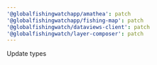 ```yaml
---
'@globalfishingwatchapp/amathea': patch
'@globalfishingwatchapp/fishing-map': patch
'@globalfishingwatch/dataviews-client': patch
'@globalfishingwatch/layer-composer': patch
---
```


Update types

